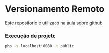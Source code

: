 # Versionamento Remoto

Este repositorio é utilizado na aula sobre github

### Execução de projeto
```sh
php -s localhost:8080 -t public
```